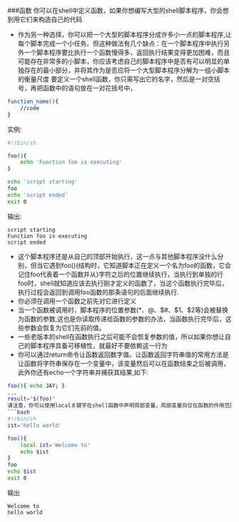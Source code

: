 ###函数
你可以在shell中定义函数，如果你想编写大型的shell脚本程序，你会想到用它们来构造自己的代码			
 - 作为另一种选择，你可以把一个大型的脚本程序分成许多小一点的脚本程序,让每个脚本完成一个小任务。但这种做法有几个缺点：在一个脚本程序中执行另外一个脚本程序要比执行一个函数慢得多，返回执行结果变得更加困难，而且可能存在非常多的小脚本，你应该考虑自己的脚本程序中是否有可以明显的单独存在的最小部分，并将其作为是否应将一个大型脚本程序分解为一组小脚本的衡量尺度
要定义一个shell函数，你只需写出它的名字，然后是一对空括号，再把函数中的语句放在一对花括号中，
```bash
function_name(){
	//code
}
```
实例:
```bash
#!/bin/sh

foo(){
	echo 'Function foo is executing'
}

echo 'script starting'
foo
echo 'script ended'
exit 0
```
输出:
```text
script starting
Function foo is executing
script ended
```
 - 这个脚本程序还是从自己的顶部开始执行，这一点与其他脚本程序没什么分别，但当它遇到foo(){结构时，它知道脚本正在定义一个名为foo的函数，它会记住foo代表着一个函数并从}字符之后的位置继续执行，当执行到单独的行foo时，shell就知道应该去执行刚才定义的函数了，当这个函数执行完毕后，执行过程会返回到调用foo函数的那条语句的后面继续执行. 			
 - 你必须在调用一个函数之前先对它进行定义			
 - 当一个函数被调用时，脚本程序的位置参数($*、$@、$#、$1、$2等)会被替换为函数的参数,这也是你读取传递给函数的参数的办法，当函数执行完毕后，这些参数会恢复为它们先前的值。
 - 一些老版本的shell在函数执行之后可能不会恢复参数的值，所以如果你想让自己的脚本程序具备可移植性，就最好不要依赖这一行为
 - 你可以通过return命令让函数返回数字值。让函数返回字符串值的常用方法是让函数将字符串保存在一个变量中，该变量然后可以在函数结束之后被调用，此外你还有echo一个字符串并捕获其结果,如下:
```bash
foo(){ echo JAY; }
...
result="$(foo)"
请注意，你可以使用local关键字在shell函数中声明局部变量，局部变量将仅在函数的作用范围内有效，此外，函数可以访问全局作用范围内的其他shell变量，如果一个局部变量和一个全局变量的名字相同，前者就会覆盖后者，但仅限于函数的作用范围之内，如下所示:
```bash
#!/bin/sh
ist='hello world'

foo(){
	local ist='Welcome to'
	echo $ist
}
foo
echo $ist
exit 0
```
输出
```text
Welcome to
hello world
```
